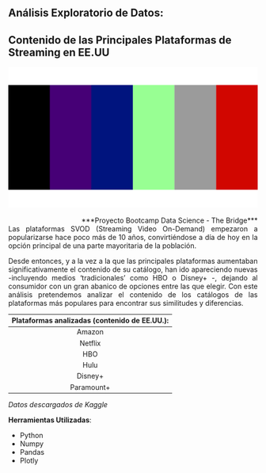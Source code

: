 ## Análisis Exploratorio de Datos:
## Contenido de las Principales Plataformas de Streaming en EE.UU
![img](https://raw.githubusercontent.com/LLR-Laura/EDA_Plataformas_Streaming/master/graficos/Plataformas_Streaming.png)

<div style="text-align: right"> ***Proyecto Bootcamp Data Science - The Bridge*** </div>

<div style="text-align: justify"> Las plataformas SVOD (Streaming Video On-Demand) empezaron a popularizarse hace poco más de 10 años, convirtiéndose a día de hoy en la opción principal de una parte mayoritaria de la población.

Desde entonces, y a la vez a la que las principales plataformas aumentaban significativamente el contenido de su catálogo, han ido apareciendo nuevas -incluyendo medios ‘tradicionales’ como HBO o Disney+ -, dejando al consumidor con un gran abanico de opciones entre las que elegir. Con este análisis pretendemos analizar el contenido de los catálogos de las plataformas más populares para encontrar sus similitudes y diferencias.
</div>

| **Plataformas analizadas (contenido de EE.UU.):** |
| :---: |
| Amazon |
| Netflix |
| HBO |
| Hulu |
| Disney+ |
| Paramount+ |

*Datos descargados de Kaggle*

**Herramientas Utilizadas**:

- Python
- Numpy
- Pandas
- Plotly


